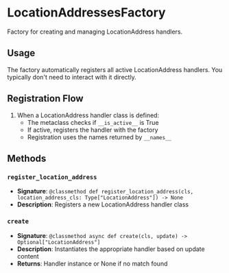 # LocationAddressesFactory

Factory for creating and managing LocationAddress handlers.

## Usage

The factory automatically registers all active LocationAddress handlers. 
You typically don't need to interact with it directly.

## Registration Flow

1. When a LocationAddress handler class is defined:
   - The metaclass checks if `__is_active__` is True
   - If active, registers the handler with the factory
   - Registration uses the names returned by `__names__`

## Methods

### `register_location_address`
- **Signature**: `@classmethod def register_location_address(cls, location_address_cls: Type["LocationAddress"]) -> None`
- **Description**: Registers a new LocationAddress handler class

### `create`
- **Signature**: `@classmethod async def create(cls, update) -> Optional["LocationAddress"]`
- **Description**: Instantiates the appropriate handler based on update content
- **Returns**: Handler instance or None if no match found

